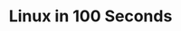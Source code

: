 ---
title: Linux in 100 Seconds
description: A refresher summary of key Linux concepts
weight: 51
lastmod: 2024-06-20T11:11:30-09:00
draft: false
youtube: rrB13utjYV4
emoji: 🍟
video_length: 2:27
---